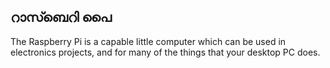 ## റാസ്ബെറി പൈ

The Raspberry Pi is a capable little computer which can be used in electronics projects, and for many of the things that your desktop PC does.